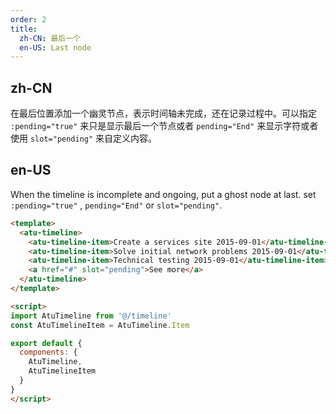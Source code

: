```yaml
---
order: 2
title: 
  zh-CN: 最后一个
  en-US: Last node
---
```


## zh-CN

在最后位置添加一个幽灵节点，表示时间轴未完成，还在记录过程中。可以指定 `:pending="true"` 来只是显示最后一个节点或者 `pending="End"` 来显示字符或者使用 `slot="pending"` 来自定义内容。

## en-US

When the timeline is incomplete and ongoing, put a ghost node at last. set `:pending="true"` , `pending="End"` or `slot="pending"`.

```` html
<template>
  <atu-timeline>
    <atu-timeline-item>Create a services site 2015-09-01</atu-timeline-item>
    <atu-timeline-item>Solve initial network problems 2015-09-01</atu-timeline-item>
    <atu-timeline-item>Technical testing 2015-09-01</atu-timeline-item>
    <a href="#" slot="pending">See more</a>
  </atu-timeline>
</template>

<script>
import AtuTimeline from '@/timeline'
const AtuTimelineItem = AtuTimeline.Item

export default {
  components: {
    AtuTimeline,
    AtuTimelineItem
  }
}
</script>
````
